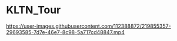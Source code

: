 # KLTN_Tour

https://user-images.githubusercontent.com/112388872/219855357-29693585-7d7e-46e7-8c98-5a717cd48847.mp4

